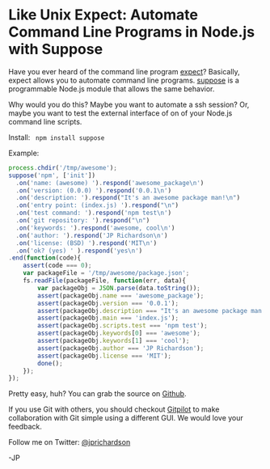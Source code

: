 <!--
author: JP Richardson
publish: Fri Aug 03 2012 16:09:40 GMT-0500 (CDT)
status: publish
type: post
link: https://procbits.wordpress.com/2012/08/03/like-unix-expect-automate-command-line-programs-in-node-js-with-suppose/
tags: JavaScript, Node.js
slug: 2012/08/03/like-unix-expect-automate-command-line-programs-in-node-js-with-suppose
-->

Like Unix Expect: Automate Command Line Programs in Node.js with Suppose
========================================================================

Have you ever heard of the command line program
[expect](http://en.wikipedia.org/wiki/Expect)? Basically, expect allows
you to automate command line programs.
[suppose](https://github.com/jprichardson/node-suppose) is a
programmable Node.js module that allows the same behavior.

Why would you do this? Maybe you want to automate a ssh session? Or,
maybe you want to test the external interface of on of your Node.js
command line scripts.

Install: ` npm install suppose`

Example:

```javascript
process.chdir('/tmp/awesome');
suppose('npm', ['init'])
  .on('name: (awesome) ').respond('awesome_package\n')
  .on('version: (0.0.0) ').respond('0.0.1\n')
  .on('description: ').respond("It's an awesome package man!\n")
  .on('entry point: (index.js) ').respond("\n")
  .on('test command: ').respond('npm test\n')
  .on('git repository: ').respond("\n")
  .on('keywords: ').respond('awesome, cool\n')
  .on('author: ').respond('JP Richardson\n')
  .on('license: (BSD) ').respond('MIT\n')
  .on('ok? (yes) ' ).respond('yes\n')
.end(function(code){
    assert(code === 0);
    var packageFile = '/tmp/awesome/package.json';
    fs.readFile(packageFile, function(err, data){
        var packageObj = JSON.parse(data.toString());
        assert(packageObj.name === 'awesome_package');
        assert(packageObj.version === '0.0.1');
        assert(packageObj.description === "It's an awesome package man!");
        assert(packageObj.main === 'index.js');
        assert(packageObj.scripts.test === 'npm test');
        assert(packageObj.keywords[0] === 'awesome');
        assert(packageObj.keywords[1] === 'cool');
        assert(packageObj.author === 'JP Richardson');
        assert(packageObj.license === 'MIT');
        done();
    });
});
```

Pretty easy, huh? You can grab the source on
[Github](https://github.com/jprichardson/node-suppose).

If you use Git with others, you should checkout
[Gitpilot](http://gitpilot.com) to make collaboration with Git simple
using a different GUI. We would love your feedback.

Follow me on Twitter: [@jprichardson](http://twitter.com/jprichardson)

-JP
